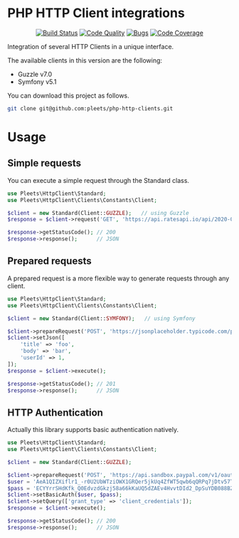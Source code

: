 # PHP HTTP Client integrations

<p align="center">
<a href="https://travis-ci.org/pleets/php-http-clients"><img src="https://travis-ci.org/pleets/php-http-clients.svg?branch=master" alt="Build Status"></a>
<a href="https://scrutinizer-ci.com/g/pleets/php-http-clients"><img src="https://img.shields.io/scrutinizer/g/pleets/php-http-clients.svg" alt="Code Quality"></a>
<a href="https://sonarcloud.io/dashboard?id=pleets_php-http-clients"><img src="https://sonarcloud.io/api/project_badges/measure?project=pleets_php-http-clients&metric=security_rating" alt="Bugs"></a>
<a href="https://scrutinizer-ci.com/g/pleets/php-http-clients/?branch=master"><img src="https://scrutinizer-ci.com/g/pleets/php-http-clients/badges/coverage.png?b=master" alt="Code Coverage"></a>
</p>

Integration of several HTTP Clients in a unique interface.

The available clients in this version are the following:

- Guzzle v7.0
- Symfony v5.1

You can download this project as follows.

```bash
git clone git@github.com:pleets/php-http-clients.git
```

# Usage

## Simple requests

You can execute a simple request through the Standard class. 

```php
use Pleets\HttpClient\Standard;
use Pleets\HttpClient\Clients\Constants\Client;

$client = new Standard(Client::GUZZLE);   // using Guzzle
$response = $client->request('GET', 'https://api.ratesapi.io/api/2020-07-24/?base=USD');

$response->getStatusCode(); // 200
$response->response();      // JSON
```

## Prepared requests

A prepared request is a more flexible way to generate requests through any client.

```php
use Pleets\HttpClient\Standard;
use Pleets\HttpClient\Clients\Constants\Client;

$client = new Standard(Client::SYMFONY);   // using Symfony

$client->prepareRequest('POST', 'https://jsonplaceholder.typicode.com/posts');
$client->setJson([
    'title' => 'foo',
    'body' => 'bar',
    'userId' => 1,
]);
$response = $client->execute();

$response->getStatusCode(); // 201
$response->response();      // JSON
```

## HTTP Authentication

Actually this library supports basic authentication natively.

```php
use Pleets\HttpClient\Standard;
use Pleets\HttpClient\Clients\Constants\Client;

$client = new Standard(Client::GUZZLE);

$client->prepareRequest('POST', 'https://api.sandbox.paypal.com/v1/oauth2/token');
$user = 'AeA1QIZXiflr1_-r0U2UbWTziOWX1GRQer5jkUq4ZfWT5qwb6qQRPq7jDtv57TL4POEEezGLdutcxnkJ';
$pass = 'ECYYrrSHdKfk_Q0EdvzdGkzj58a66kKaUQ5dZAEv4HvvtDId2_DpSuYDB088BZxGuMji7G4OFUnPog6p';
$client->setBasicAuth($user, $pass);
$client->setQuery(['grant_type' => 'client_credentials']);
$response = $client->execute();

$response->getStatusCode(); // 200
$response->response();      // JSON
```